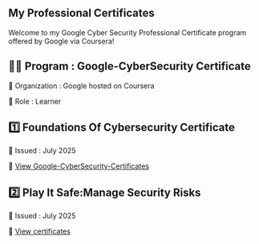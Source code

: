 ## My Professional Certificates 

Welcome to my Google Cyber Security Professional Certificate program offered by Google via Coursera! 

## 🧑‍🎓 Program : Google-CyberSecurity Certificate

🏢 Organization : Google hosted on Coursera

🔗 Role : Learner

## 1️⃣ Foundations Of Cybersecurity Certificate

 📅 Issued : July 2025 
 
 📑 [View Google-CyberSecurity-Certificates](./Foundations_of_Cyber_Security.pdf)
 
## 2️⃣ Play It Safe:Manage Security Risks 

📅 Issued : July 2025

📑 [View certificates](./Play_It_safe_Certificate.pdf)


